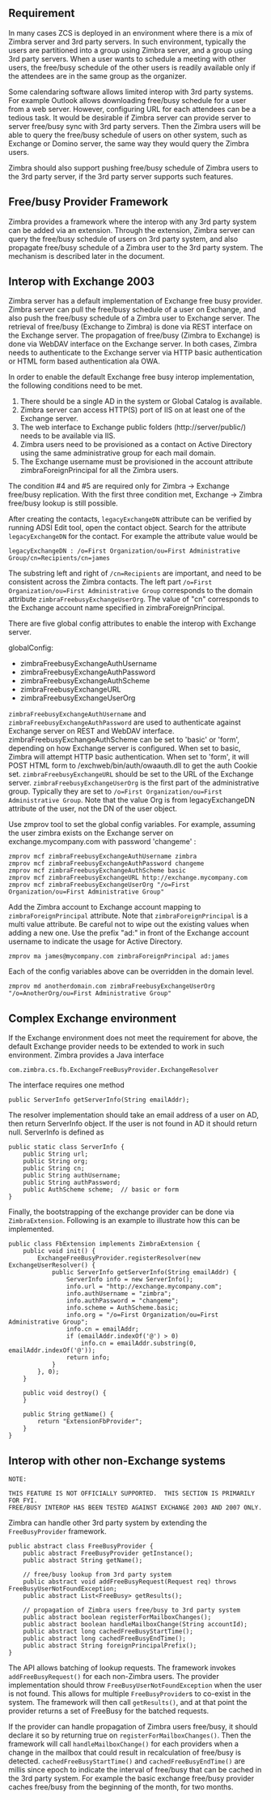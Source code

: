 Requirement
-----------

In many cases ZCS is deployed in an environment where there is a mix of
Zimbra server and 3rd party servers.  In such environment, typically the users
are partitioned into a group using Zimbra server, and a group using 3rd party
servers.  When a user wants to schedule a meeting with other users, the 
free/busy schedule of the other users is readily available only if 
the attendees are in the same group as the organizer.  

Some calendaring software allows limited interop with 3rd party systems.  
For example Outlook allows downloading free/busy schedule for a user from 
a web server.  However, configuring URL for each attendees can be a tedious 
task.  It would be desirable if Zimbra server can provide server to server 
free/busy sync with 3rd party servers.  Then the Zimbra users will be able to 
query the free/busy schedule of users on other system, such as Exchange 
or Domino server, the same way they would query the Zimbra users.  

Zimbra should also support pushing free/busy schedule of Zimbra users to the 
3rd party server, if the 3rd party server supports such features.

Free/busy Provider Framework
----------------------------

Zimbra provides a framework where the interop with any 3rd party system
can be added via an extension.  Through the extension, Zimbra server can
query the free/busy schedule of users on 3rd party system, and also
propagate free/busy schedule of a Zimbra user to the 3rd party system.
The mechanism is described later in the document.

Interop with Exchange 2003
--------------------------

Zimbra server has a default implementation of Exchange free busy provider.
Zimbra server can pull the free/busy schedule of a user on Exchange, and
also push the free/busy schedule of a Zimbra user to Exchange server.  The
retrieval of free/busy (Exchange to Zimbra) is done via REST interface
on the Exchange server.  The propagation of free/busy (Zimbra to Exchange)
is done via WebDAV interface on the Exchange server.  In both cases, Zimbra
needs to authenticate to the Exchange server via HTTP basic authentication
or HTML form based authentication ala OWA.

In order to enable the default Exchange free busy interop implementation, 
the following conditions need to be met.

1.  There should be a single AD in the system or Global Catalog is available.
2.  Zimbra server can access HTTP(S) port of IIS on at least one of the 
    Exchange server.
3.  The web interface to Exchange public folders (http://server/public/) needs
    to be available via IIS.
4.  Zimbra users need to be provisioned as a contact on Active Directory using
    the same administrative group for each mail domain.
5.  The Exchange username must be provisioned in the account attribute
    zimbraForeignPrincipal for all the Zimbra users.
    
The condition #4 and #5 are required only for Zimbra -> Exchange free/busy 
replication.  With the first three condition met, Exchange -> Zimbra free/busy 
lookup is still possible.

After creating the contacts, `legacyExchangeDN` attribute can be verified by 
running ADSI Edit tool, open the contact object.  Search for the attribute 
`legacyExchangeDN` for the contact.  For example the attribute value would be

    legacyExchangeDN : /o=First Organization/ou=First Administrative Group/cn=Recipients/cn=james

The substring left and right of `/cn=Recipients` are important, and need to
be consistent across the Zimbra contacts.  The left part 
`/o=First Organization/ou=First Administrative Group` corresponds to the domain
attribute `zimbraFreebusyExchangeUserOrg`.  The value of "cn" corresponds to the
Exchange account name specified in zimbraForeignPrincipal.

There are five global config attributes to enable the interop with Exchange server.

globalConfig:

  - zimbraFreebusyExchangeAuthUsername
  - zimbraFreebusyExchangeAuthPassword
  - zimbraFreebusyExchangeAuthScheme
  - zimbraFreebusyExchangeURL
  - zimbraFreebusyExchangeUserOrg

`zimbraFreebusyExchangeAuthUsername` and `zimbraFreebusyExchangeAuthPassword` are
used to authenticate against Exchange server on REST and WebDAV interface.
zimbraFreebusyExchangeAuthScheme can be set to 'basic' or 'form', depending
on how Exchange server is configured.  When set to basic, Zimbra will
attempt HTTP basic authentication.  When set to 'form', it will POST
HTML form to /exchweb/bin/auth/owaauth.dll to get the auth Cookie set.
`zimbraFreebusyExchangeURL` should be set to the URL of the Exchange server.
`zimbraFreebusyExchangeUserOrg` is the first part of the administrative group.
Typically they are set to `/o=First Organization/ou=First Administrative Group`.
Note that the value Org is from legacyExchangeDN attribute of the user,
not the DN of the user object.

Use zmprov tool to set the global config variables.  For example, assuming
the user zimbra exists on the Exchange server on exchange.mycompany.com
with password 'changeme' :

    zmprov mcf zimbraFreebusyExchangeAuthUsername zimbra
    zmprov mcf zimbraFreebusyExchangeAuthPassword changeme
    zmprov mcf zimbraFreebusyExchangeAuthScheme basic
    zmprov mcf zimbraFreebusyExchangeURL http://exchange.mycompany.com
    zmprov mcf zimbraFreebusyExchangeUserOrg "/o=First Organization/ou=First Administrative Group"

Add the Zimbra account to Exchange account mapping to `zimbraForeignPrincipal`
attribute.  Note that `zimbraForeignPrincipal` is a multi value attribute.  Be
careful not to wipe out the existing values when adding a new one.  Use the
prefix "ad:" in front of the Exchange account username to indicate the usage
for Active Directory.

    zmprov ma james@mycompany.com zimbraForeignPrincipal ad:james

Each of the config variables above can be overridden in the domain level.

    zmprov md anotherdomain.com zimbraFreebusyExchangeUserOrg "/o=AnotherOrg/ou=First Administrative Group"

Complex Exchange environment
--------------------------

If the Exchange environment does not meet the requirement for above, 
the default Exchange provider needs to be extended to work in 
such environment.  Zimbra provides a Java interface

    com.zimbra.cs.fb.ExchangeFreeBusyProvider.ExchangeResolver

The interface requires one method

    public ServerInfo getServerInfo(String emailAddr);

The resolver implementation should take an email address of a user on AD,
then return ServerInfo object.  If the user is not found in AD it should
return null.  ServerInfo is defined as

    public static class ServerInfo {
        public String url;
        public String org;
        public String cn;
        public String authUsername;
        public String authPassword;
        public AuthScheme scheme;  // basic or form
    }

Finally, the bootstrapping of the exchange provider can be done via
`ZimbraExtension`.  Following is an example to illustrate how this
can be implemented.

    public class FbExtension implements ZimbraExtension {
        public void init() {
            ExchangeFreeBusyProvider.registerResolver(new ExchangeUserResolver() {
                public ServerInfo getServerInfo(String emailAddr) {
                    ServerInfo info = new ServerInfo();
                    info.url = "http://exchange.mycompany.com";
                    info.authUsername = "zimbra";
                    info.authPassword = "changeme";
                    info.scheme = AuthScheme.basic;
                    info.org = "/o=First Organization/ou=First Administrative Group";
                    info.cn = emailAddr;
                    if (emailAddr.indexOf('@') > 0)
                        info.cn = emailAddr.substring(0, emailAddr.indexOf('@'));
                    return info;
                }
            }, 0);
        }
    
        public void destroy() {
        }
        
        public String getName() {
            return "ExtensionFbProvider";
        }
    }


Interop with other non-Exchange systems
---------------------------------------

````
NOTE:

THIS FEATURE IS NOT OFFICIALLY SUPPORTED.  THIS SECTION IS PRIMARILY FOR FYI.
FREE/BUSY INTEROP HAS BEEN TESTED AGAINST EXCHANGE 2003 AND 2007 ONLY.
````

Zimbra can handle other 3rd party system by extending the `FreeBusyProvider`
framework.  

    public abstract class FreeBusyProvider {
        public abstract FreeBusyProvider getInstance();
        public abstract String getName();
        
        // free/busy lookup from 3rd party system
        public abstract void addFreeBusyRequest(Request req) throws FreeBusyUserNotFoundException;
        public abstract List<FreeBusy> getResults();
        
        // propagation of Zimbra users free/busy to 3rd party system
        public abstract boolean registerForMailboxChanges();
        public abstract boolean handleMailboxChange(String accountId);
        public abstract long cachedFreeBusyStartTime();
        public abstract long cachedFreeBusyEndTime();
        public abstract String foreignPrincipalPrefix();
    }

The API allows batching of lookup requests.  The framework invokes 
`addFreeBusyRequest()` for each non-Zimbra users.  The provider implementation
should throw `FreeBusyUserNotFoundException` when the user is not found.
This allows for multiple `FreeBusyProvider`s to co-exist in the system.
The framework will then call `getResults()`, and at that point the provider
returns a set of FreeBusy for the batched requests.

If the provider can handle propagation of Zimbra users free/busy,
it should declare it so by returning true on `registerForMailboxChanges()`.
Then the framework will call `handleMailboxChange()` for each providers
when a change in the mailbox that could result in recalculation of free/busy
is detected. `cachedFreeBusyStartTime()` and `cachedFreeBusyEndTime()` are
millis since epoch to indicate the interval of free/busy that can be cached 
in the 3rd party system.  For example the basic exchange free/busy provider
caches free/busy from the beginning of the month, for two months.
